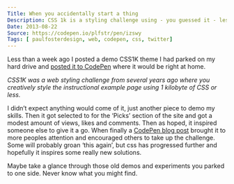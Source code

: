 ```yaml
---
Title: When you accidentally start a thing
Description: CSS 1k is a styling challenge using - you guessed it - less than 1k of CSS. Posting an old take on it, the users of CodePen took up the challenge.
Date: 2013-08-22
Source: https://codepen.io/plfstr/pen/izswy
Tags: [ paulfosterdesign, web, codepen, css, twitter]
---
```

Less than a week ago I posted a demo CSS1K theme I had parked on my hard drive and [posted it to CodePen](https://codepen.io/plfstr/pen/izswy) where it would be right at home.

*CSS1K was a web styling challenge from several years ago where you creatively style the instructional example page using 1 kilobyte of CSS or less.*

I didn’t expect anything would come of it, just another piece to demo my skills. Then it got selected to for the ‘Picks’ section of the site and got a modest amount of views, likes and comments. Then as hoped, it inspired someone else to give it a go. When finally a [CodePen blog post](http://blog.codepen.io/2013/08/21/css1k/) brought it to more peoples attention and encouraged others to take up the challenge. Some will probably groan ‘this again’, but css has progressed further and hopefully it inspires some really new solutions.

Maybe take a glance through those old demos and experiments you parked to one side. Never know what you might find.